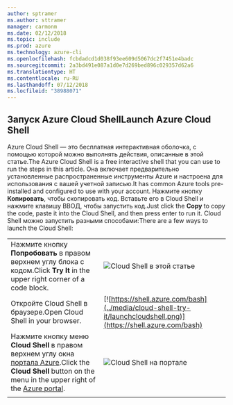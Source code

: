 ```yaml
---
author: sptramer
ms.author: sttramer
manager: carmonm
ms.date: 02/12/2018
ms.topic: include
ms.prod: azure
ms.technology: azure-cli
ms.openlocfilehash: fcbdadcd1d038f93ee609d5067dc2f7451e4badc
ms.sourcegitcommit: 2a3bd491e087a1d0e7d269bed896c029357d62a6
ms.translationtype: HT
ms.contentlocale: ru-RU
ms.lasthandoff: 07/12/2018
ms.locfileid: "38988071"
---
```

## <a name="launch-azure-cloud-shell"></a><span data-ttu-id="da34e-101">Запуск Azure Cloud Shell</span><span class="sxs-lookup"><span data-stu-id="da34e-101">Launch Azure Cloud Shell</span></span>

<span data-ttu-id="da34e-102">Azure Cloud Shell — это бесплатная интерактивная оболочка, с помощью которой можно выполнять действия, описанные в этой статье.</span><span class="sxs-lookup"><span data-stu-id="da34e-102">The Azure Cloud Shell is a free interactive shell that you can use to run the steps in this article.</span></span> <span data-ttu-id="da34e-103">Она включает предварительно установленные распространенные инструменты Azure и настроена для использования с вашей учетной записью.</span><span class="sxs-lookup"><span data-stu-id="da34e-103">It has common Azure tools pre-installed and configured to use with your account.</span></span> <span data-ttu-id="da34e-104">Нажмите кнопку **Копировать**, чтобы скопировать код. Вставьте его в Cloud Shell и нажмите клавишу ВВОД, чтобы запустить код.</span><span class="sxs-lookup"><span data-stu-id="da34e-104">Just click the **Copy** to copy the code, paste it into the Cloud Shell, and then press enter to run it.</span></span>  <span data-ttu-id="da34e-105">Cloud Shell можно запустить разными способами:</span><span class="sxs-lookup"><span data-stu-id="da34e-105">There are a few ways to launch the Cloud Shell:</span></span>

|  |   |
|-----------------------------------------------|---|
| <span data-ttu-id="da34e-106">Нажмите кнопку **Попробовать** в правом верхнем углу блока с кодом.</span><span class="sxs-lookup"><span data-stu-id="da34e-106">Click **Try It** in the upper right corner of a code block.</span></span> | ![Cloud Shell в этой статье](../media/cloud-shell-try-it/cli-try-it.png) |
| <span data-ttu-id="da34e-108">Откройте Cloud Shell в браузере.</span><span class="sxs-lookup"><span data-stu-id="da34e-108">Open Cloud Shell in your browser.</span></span> | [![https://shell.azure.com/bash](../media/cloud-shell-try-it/launchcloudshell.png)](https://shell.azure.com/bash) |
| <span data-ttu-id="da34e-109">Нажмите кнопку меню **Cloud Shell** в правом верхнем углу окна [портала Azure](https://portal.azure.com).</span><span class="sxs-lookup"><span data-stu-id="da34e-109">Click the **Cloud Shell** button on the menu in the upper right of the [Azure portal](https://portal.azure.com).</span></span> | ![Cloud Shell на портале](../media/cloud-shell-try-it/cloud-shell-menu.png) |
|  |  |
